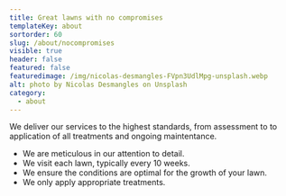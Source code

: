 ```yaml
---
title: Great lawns with no compromises
templateKey: about
sortorder: 60
slug: /about/nocompromises
visible: true
header: false
featured: false
featuredimage: /img/nicolas-desmangles-FVpn3UdlMpg-unsplash.webp
alt: photo by Nicolas Desmangles on Unsplash
category:
  - about
---
```


We deliver our services to the highest standards, from assessment to to application of all treatments and ongoing maintentance. 

- We are meticulous in our attention to detail. 
- We visit each lawn, typically every 10 weeks. 
- We ensure the conditions are optimal for the growth of your lawn. 
- We only apply appropriate treatments. 
